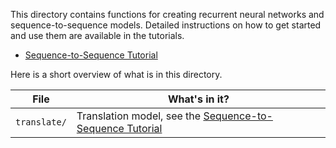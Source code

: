 This directory contains functions for creating recurrent neural networks
and sequence-to-sequence models. Detailed instructions on how to get started
and use them are available in the tutorials.

* [Sequence-to-Sequence Tutorial](http://tensorflow.org/tutorials/seq2seq/index.md)

Here is a short overview of what is in this directory.

File | What's in it?
--- | ---
`translate/` | Translation model, see the [Sequence-to-Sequence Tutorial](http://tensorflow.org/tutorials/seq2seq/)
